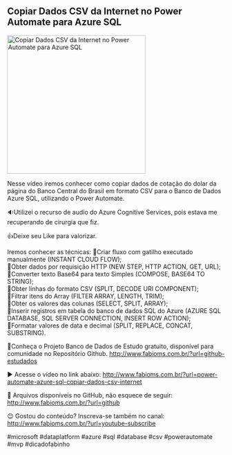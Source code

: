 ## Copiar Dados CSV da Internet no Power Automate para Azure SQL 

<img src="https://fabioms.com.br//uploads/youtube/Slide107.png" alt="Copiar Dados CSV da Internet no Power Automate para Azure SQL " title="Azure SQL" width="320"/>

Nesse vídeo iremos conhecer como copiar dados de cotação do dolar da página do Banco Central do Brasil em formato CSV para o Banco de Dados Azure SQL, utilizando o Power Automate. 

🔉Utilizei o recurso de audio do Azure Cognitive Services, pois estava me recuperando de cirurgia que fiz.

👍Deixe seu Like para valorizar.

Iremos conhecer as técnicas:
🔹Criar fluxo com gatilho executado manualmente (INSTANT CLOUD FLOW);  
🔹Obter dados por requisição HTTP (NEW STEP, HTTP ACTION, GET, URL);  
🔹Converter texto Base64 para texto Simples (COMPOSE, BASE64 TO STRING);  
🔹Obter linhas do formato CSV (SPLIT, DECODE URI COMPONENT);  
🔹Filtrar itens do Array (FILTER ARRAY, LENGTH, TRIM);  
🔹Obter os valores das colunas (SELECT, SPLIT, ARRAY);  
🔹Inserir registros em tabela do banco de dados SQL do Azure (AZURE SQL DATABASE, SQL SERVER CONNECTION, INSERT ROW ACTION);  
🔹Formatar valores de data e decimal (SPLIT, REPLACE, CONCAT, SUBSTRING).  

🎁Conheça o Projeto Banco de Dados de Estudo gratuito, disponível para comunidade no Repositório Github.
http://www.fabioms.com.br/?url=github-estudados

▶️ Acesse o vídeo no link abaixo:
http://www.fabioms.com.br/?url=power-automate-azure-sql-copiar-dados-csv-internet

📁 Arquivos disponíveis no GitHub, não esquece de seguir:
http://www.fabioms.com.br/?url=github

😉 Gostou do conteúdo? Inscreva-se também no canal:
http://www.fabioms.com.br/?url=youtube-subscribe

#microsoft #dataplatform #azure #sql #database #csv #powerautomate #mvp #dicadofabinho 
 